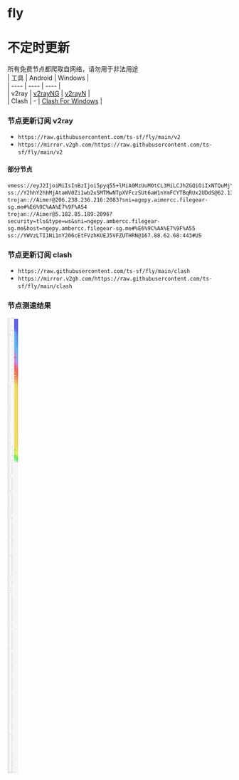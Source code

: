# fly
# 不定时更新
所有免费节点都爬取自网络，请勿用于非法用途  
|  工具  | Android  | Windows  |  
|  ----  | ----   | ----  |  
| v2ray  | [v2rayNG](https://github.com/2dust/v2rayNG/releases) | [v2rayN](https://github.com/2dust/v2rayN/releases) |  
| Clash  | - | [Clash For Windows](https://github.com/2dust/clashN/releases) | 
  
### 节点更新订阅  v2ray
- `https://raw.githubusercontent.com/ts-sf/fly/main/v2`  
- `https://mirror.v2gh.com/https://raw.githubusercontent.com/ts-sf/fly/main/v2`  

#### 部分节点  
``` 
vmess://eyJ2IjoiMiIsInBzIjoi5pyq55+lMiA0MzUuM0tCL3MiLCJhZGQiOiIxNTQuMjYuMTM0LjEwNiIsInBvcnQiOiIxNDEyOSIsImlkIjoiZTc3OThlMDktMzA5MC00MzY2LWFlODAtZjE4YWZkYWFiZjRmIiwiYWlkIjoiMCIsInNjeSI6ImF1dG8iLCJuZXQiOiJ0Y3AiLCJ0eXBlIjoibm9uZSIsImhvc3QiOiIiLCJwYXRoIjoiIiwidGxzIjoibm9uZSIsInNuaSI6IiIsInRlc3RfbmFtZSI6IjIifQ==
ss://Y2hhY2hhMjAtaWV0Zi1wb2x5MTMwNTpXVFczSUt6aW1nYmFCYTBqRUx2UDdS@62.133.60.217:34218#%E6%9C%AA%E7%9F%A53
trojan://Aimer@206.238.236.216:2083?sni=agepy.aimercc.filegear-sg.me#%E6%9C%AA%E7%9F%A54
trojan://Aimer@5.182.85.189:2096?security=tls&type=ws&sni=ngepy.ambercc.filegear-sg.me&host=ngepy.ambercc.filegear-sg.me#%E6%9C%AA%E7%9F%A55
ss://YWVzLTI1Ni1nY206cEtFVzhKUEJ5VFZUTHRN@167.88.62.68:443#US
```
### 节点更新订阅  clash
- `https://raw.githubusercontent.com/ts-sf/fly/main/clash`  
- `https://mirror.v2gh.com/https://raw.githubusercontent.com/ts-sf/fly/main/clash`  

### 节点测速结果
![image](traffic.png)
